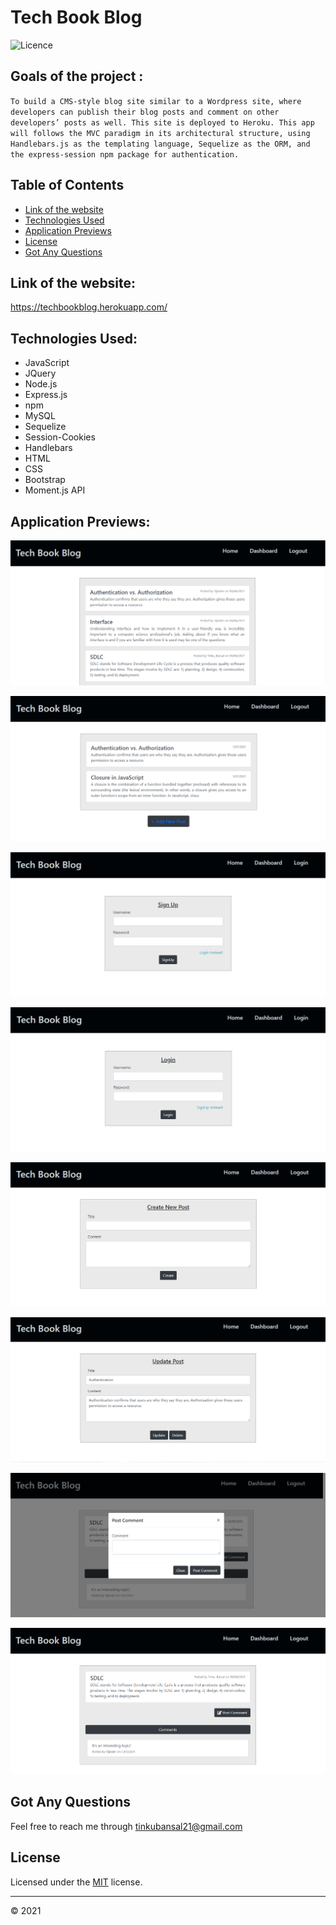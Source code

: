 # Tech Book Blog

![Licence](https://img.shields.io/badge/Licence-MIT-green.png)

## Goals of the project :

`To build a CMS-style blog site similar to a Wordpress site, where developers can publish their blog posts and comment on other developers’ posts as well. This site is deployed to Heroku. This app will follows the MVC paradigm in its architectural structure, using Handlebars.js as the templating language, Sequelize as the ORM, and the express-session npm package for authentication.`

## Table of Contents

- [Link of the website](#link-of-the-website)
- [Technologies Used](#technologies-used)
- [Application Previews](#application-previews)
- [License](#license)
- [Got Any Questions](#got-any-questions)

## Link of the website:

https://techbookblog.herokuapp.com/

## Technologies Used:

- JavaScript
- JQuery
- Node.js
- Express.js
- npm
- MySQL
- Sequelize
- Session-Cookies
- Handlebars
- HTML
- CSS
- Bootstrap
- Moment.js API

## Application Previews:

![Home Page](assets/images/homePage.png)

![Dashboard](assets/images/dashboard.png)

![SignUp](assets/images/signUp.png)

![Login](assets/images/login.png)

![Create New Post](assets/images/createNewPost.png)

![Update and delete Post](assets/images/updateAndDeletePost.png)

![Post Comment](assets/images/PostComment.png)

![View Comments](assets/images/ViewComments.png)

## Got Any Questions

Feel free to reach me through
tinkubansal21@gmail.com

## License

Licensed under the [MIT](https://github.com/tinkubansal95/tech-blog/blob/main/LICENSE) license.

---

© 2021
